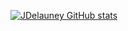 [![JDelauney GitHub stats](https://github-readme-stats.vercel.app/api?username=jdelauney&theme=radical&show_icons=true)](https://github.com/jdelauney/jdelauney)
